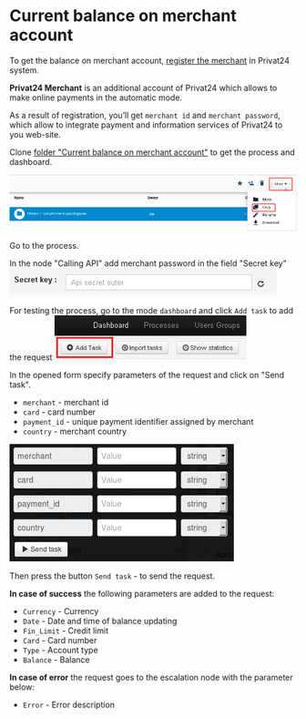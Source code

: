 # Current balance on merchant account

To get the balance on merchant account, [register the merchant](https://api.privatbank.ua/api-privat24/p24registration.md) in Privat24 system.

**Privat24 Merchant** is an additional account of Privat24 which allows to make online payments in the automatic mode.

As a result of registration, you’ll get `merchant id` and `merchant password`, which allow to integrate payment and information services of Privat24 to you web-site.

Clone [folder "Current balance on merchant account"](https://admin.corezoid.com/folder/conv/6081) to get the process and dashboard.


![](../img/copy_folder.png)

Go to the process.

In the node "Calling API" add merchant password in the field "Secret key"
![](../img/secret.png)

For testing the process, go to the mode `dashboard` and click `Add task` to add the request 
![](../img/mandrill_dashboard.png)

In the opened form specify parameters of the request and click on "Send task".

* `merchant` - merchant id
* `card` - card number
* `payment_id` - unique payment identifier assigned by merchant
* `country` - merchant country

![](../img/account_ballance.png)

Then press the button `Send task` - to send the request.

**In case of success** the following parameters are added to the request:
* `Currency`  - Currency
* `Date` - Date and time of balance updating
* `Fin_Limit`  - Credit limit
* `Card` - Card number
* `Type`  - Account type
* `Balance` - Balance

**In case of error** the request goes to the escalation node with the parameter below:
* `Error` - Error description
